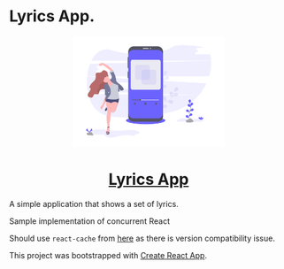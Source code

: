 # Lyrics App.

<center>
<img src="./src/logo.png" height="200px"/>
<h1><a href="https://react-suspense-trials.now.sh/">Lyrics App</a></h1>
</center>

A simple application that shows a set of lyrics.

Sample implementation of concurrent React

Should use `react-cache` from [here](https://github.com/palmerhq/the-platform/blob/master/example/vendor/react-cache/react-cache.development.js) as there is version compatibility issue.

This project was bootstrapped with [Create React App](https://github.com/facebook/create-react-app).
